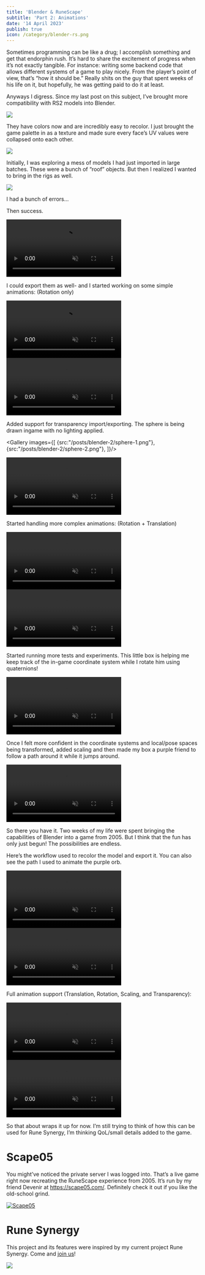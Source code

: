 ```yaml
---
title: 'Blender & RuneScape'
subtitle: 'Part 2: Animations'
date: '14 April 2023'
publish: true
icon: /category/blender-rs.png
---
```

<script>
import Gallery from '$lib/components/Gallery.svelte';
import Image from '$lib/components/Image.svelte';

let trials = [
  {src:"/posts/blender-2/rig-2.png"},
  {src:"/posts/blender-2/rig-3.png"},
  {src:"/posts/blender-2/rig-4.png"},
];

let images = [
  {src:"/posts/blender-2/human-1.png", alt:"A fully rigged human."},
  {src:"/posts/blender-2/human-2.png", alt:"A posed human with attachments."},
  {src:"/posts/blender-2/kalphite.png", alt:"Kalphite"},
  {src:"/posts/blender-2/spider.png", alt:"Spider"},
  {src:"/posts/blender-2/cricket.png", alt:"Bug"},
  {src:"/posts/blender-2/pig.png", alt:"Piggy"},
  {src:"/posts/blender-2/abyssal-leech.png", alt:"Abyssal Leech"},
  {src:"/posts/blender-2/abyssal-demon.png", alt:"Abyssal Demon"},
];
</script>

Sometimes programming can be like a drug; I accomplish something and get that
endorphin rush. It’s hard to share the excitement of progress when it’s not
exactly tangible. For instance: writing some backend code that allows different
systems of a game to play nicely. From the player’s point of view, that’s “how
it should be.” Really shits on the guy that spent weeks of his life on it, but
hopefully, he was getting paid to do it at least.

Anyways I digress. Since my last post on this subject, I’ve brought more
compatibility with RS2 models into Blender.

<Image src="/posts/blender-2/colors.png"/>

They have colors now and are incredibly easy to recolor. I just brought the game
palette in as a texture and made sure every face’s UV values were collapsed onto
each other.

<Image src="/posts/blender-2/garbage.png"/>

Initially, I was exploring a mess of models I had just imported in large
batches. These were a bunch of “roof” objects. But then I realized I wanted to
bring in the rigs as well.

<Image src="/posts/blender-2/rig-1.png"/>

I had a bunch of errors...

<Gallery images={trials}/>

Then success.

<Gallery images={images}/>

<video controls muted src="/posts/blender-2/spider.mp4"></video>

I could export them as well- and I started working on some simple animations: (Rotation only)

<video controls muted src="/posts/blender-2/monkey.mp4"></video>
<video controls muted src="/posts/blender-2/monkey-ingame.mp4"></video>

Added support for transparency import/exporting. The sphere is being drawn ingame with no lighting applied.

<Gallery images={[
  {src:"/posts/blender-2/sphere-1.png"},
  {src:"/posts/blender-2/sphere-2.png"},
]}/>

<video controls muted src="/posts/blender-2/alpha-golem.mp4"></video>

Started handling more complex animations: (Rotation + Translation)

<video controls muted src="/posts/blender-2/stretch-1.mp4"></video>
<video controls muted src="/posts/blender-2/stretch-2.mp4"></video>

Started running more tests and experiments. This little box is helping me keep
track of the in-game coordinate system while I rotate him using quaternions!

<video controls muted src="/posts/blender-2/box-1.mp4"></video>

Once I felt more confident in the coordinate systems and local/pose spaces being
transformed, added scaling and then made my box a purple friend to follow a path
around it while it jumps around.

<video controls muted src="/posts/blender-2/box-2.mp4"></video>

So there you have it. Two weeks of my life were spent bringing the capabilities
of Blender into a game from 2005. But I think that the fun has only just begun!
The possibilities are endless.

Here’s the workflow used to recolor the model and export it. You can also see
the path I used to animate the purple orb.


<video controls muted src="/posts/blender-2/box-3.mp4"></video>
<video controls muted src="/posts/blender-2/slime.mp4"></video>

Full animation support (Translation, Rotation, Scaling, and Transparency):

<video controls muted src="/posts/blender-2/portal-1.mp4"></video>
<video controls muted src="/posts/blender-2/portal-2.mp4"></video>

So that about wraps it up for now. I’m still trying to think of how this can be
used for Rune Synergy, I’m thinking QoL/small details added to the game.

# Scape05

You might’ve noticed the private server I was logged into. That’s a live game
right now recreating the RuneScape experience from 2005. It’s run by my friend
Devenir at https://scape05.com/. Definitely check it out if you like the
old-school grind.

[![Scape05](/posts/blender-2/scape05.png)](https://scape05.com/)

# Rune Synergy

This project and its features were inspired by my current project Rune Synergy.
Come and [join us](https://discord.gg/b4HkMwHQKc)!

<img src="/posts/looking-forward/runesynergy.png" class="h-10"/>